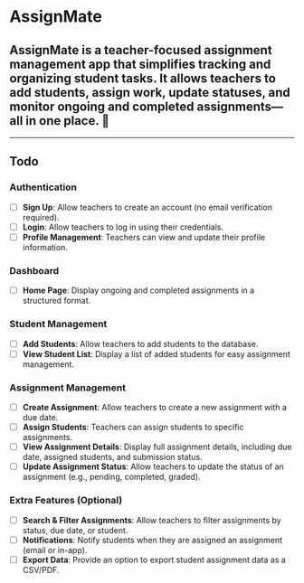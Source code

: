 # AssignMate

## AssignMate is a teacher-focused assignment management app that simplifies tracking and organizing student tasks. It allows teachers to add students, assign work, update statuses, and monitor ongoing and completed assignments—all in one place. 🚀

---

## Todo

### **Authentication**

- [ ] **Sign Up**: Allow teachers to create an account (no email verification required).
- [ ] **Login**: Allow teachers to log in using their credentials.
- [ ] **Profile Management**: Teachers can view and update their profile information.

### **Dashboard**

- [ ] **Home Page**: Display ongoing and completed assignments in a structured format.

### **Student Management**

- [ ] **Add Students**: Allow teachers to add students to the database.
- [ ] **View Student List**: Display a list of added students for easy assignment management.

### **Assignment Management**

- [ ] **Create Assignment**: Allow teachers to create a new assignment with a due date.
- [ ] **Assign Students**: Teachers can assign students to specific assignments.
- [ ] **View Assignment Details**: Display full assignment details, including due date, assigned students, and submission status.
- [ ] **Update Assignment Status**: Allow teachers to update the status of an assignment (e.g., pending, completed, graded).

### **Extra Features (Optional)**

- [ ] **Search & Filter Assignments**: Allow teachers to filter assignments by status, due date, or student.
- [ ] **Notifications**: Notify students when they are assigned an assignment (email or in-app).
- [ ] **Export Data**: Provide an option to export student assignment data as a CSV/PDF.
